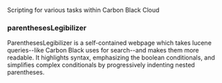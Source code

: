 Scripting for various tasks within Carbon Black Cloud 

### parenthesesLegibilizer  
ParenthesesLegibilizer is a self-contained webpage which takes lucene queries--like Carbon Black uses for search--and makes them more readable. It highlights syntax, emphasizing the boolean conditionals, and simplifies complex conditionals by progressively indenting nested parentheses.
